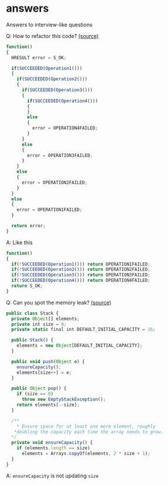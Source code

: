 # answers

Answers to interview-like questions

Q: How to refactor this code? [(source)](https://github.com/arialdomartini/Back-End-Developer-Interview-Questions)

```js
function()
{
  HRESULT error = S_OK;

  if(SUCCEEDED(Operation1()))
  {
    if(SUCCEEDED(Operation2()))
    {
      if(SUCCEEDED(Operation3()))
      {
        if(SUCCEEDED(Operation4()))
        {
        }
        else
        {
          error = OPERATION4FAILED;
        }
      }
      else
      {
        error = OPERATION3FAILED;
      }
    }
    else
    {
      error = OPERATION2FAILED;
    }
  }
  else
  {
    error = OPERATION1FAILED;
  }

  return error;
}
```

A: Like this

```js
function()
{
  if(!SUCCEEDED(Operation1())) return OPERATION1FAILED;
  if(!SUCCEEDED(Operation2())) return OPERATION2FAILED;
  if(!SUCCEEDED(Operation3())) return OPERATION3FAILED;
  if(!SUCCEEDED(Operation4())) return OPERATION4FAILED;
  return S_OK;
}
```

Q: Can you spot the memory leak? [(source)](https://github.com/arialdomartini/Back-End-Developer-Interview-Questions)

```js
public class Stack {
  private Object[] elements;
  private int size = 0;
  private static final int DEFAULT_INITIAL_CAPACITY = 16;

  public Stack() {
    elements = new Object[DEFAULT_INITIAL_CAPACITY];
  }

  public void push(Object e) {
    ensureCapacity();
    elements[size++] = e;
  }

  public Object pop() {
    if (size == 0)
      throw new EmptyStackException();
    return elements[--size];
  }

  /**
    * Ensure space for at least one more element, roughly
   *doubling the capacity each time the array needs to grow.
  */
  private void ensureCapacity() {
    if (elements.length == size)
      elements = Arrays.copyOf(elements, 2 * size + 1);
  }
}
```

A: `ensureCapacity` is not updating `size`
